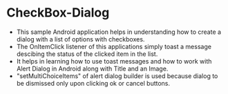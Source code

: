 # CheckBox-Dialog
- This sample Android application helps in understanding how to create a dialog with a list of options with checkboxes.
- The OnItemClick listener of this applications simply toast a message descibing the status of the clicked item in the list.
- It helps in learning how to use toast messages and how to work with Alert Dialog in Android along with Title and an Image.
- "setMultiChoiceItems" of alert dialog builder is used because dialog to be dismissed only upon clicking ok or cancel buttons.
